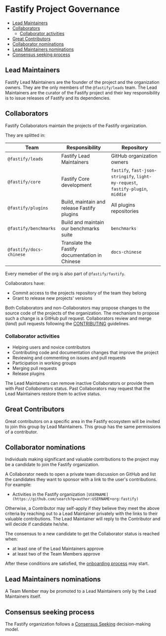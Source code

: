 # Fastify Project Governance

<!-- TOC -->

* [Lead Maintainers](#lead-maintainers)
* [Collaborators](#collaborators)
  * [Collaborator activities](#collaborator-activities)
* [Great Contributors](#great-contributors)
* [Collaborator nominations](#collaborator-maintainers-nominations)
* [Lead Maintainers nominations](#lead-maintainers-nominations)
* [Consensus seeking process](#consensus-seeking-process)

<!-- /TOC -->

## Lead Maintainers

Fastify Lead Maintainers are the founder of the project and the organization owners.
They are the only members of the `@fastify/leads` team.
The Lead Maintainers are the curator of the Fastify project and their key responsibility is to issue releases of Fastify and its dependencies.

## Collaborators

Fastify Collaborators maintain the projects of the Fastify organization.

They are splitted in:

|  Team | Responsibility  |  Repository |
|---|---|---|
| `@fastify/leads` | Fastify Lead Maintainers | GitHub organization owners |
| `@fastify/core`   |  Fastify Core development  |  `fastify`, `fast-json-stringify`, `light-my-request`, `fastify-plugin`, `middie` |
| `@fastify/plugins`   |  Build, maintain and release Fastify plugins  |  All plugins repositories |
| `@fastify/benchmarks`   |  Build and maintain our benchmarks suite  |  `benchmarks` |
| `@fastify/docs-chinese`   |  Translate the Fastify documentation in Chinese  |  `docs-chinese` |

Every memeber of the org is also part of `@fastify/fastify`.

Collaborators have:

* Commit access to the projects repository of the team they belong
* Grant to release new projects' versions

Both Collaborators and non-Collaborators may propose changes to the source code
of the projects of the organization.
The mechanism to propose such a change is a GitHub pull request.
Collaborators review and merge (_land_) pull requests following the [CONTRIBUTING](CONTRIBUTING.md#rules) guidelines.

### Collaborator activities

* Helping users and novice contributors
* Contributing code and documentation changes that improve the project
* Reviewing and commenting on issues and pull requests
* Participation in working groups
* Merging pull requests
* Release plugins

The Lead Maintainers can remove inactive Collaborators or provide them with _Past Collaborators_
status. Past Collaborators may request that the Lead Maintainers restore them to active status.


## Great Contributors

Great contributors on a specific area in the Fastify ecosystem will be invited to join this group by Lead Maintainers.
This group has the same permissions of a contributor.

## Collaborator nominations

Individuals making significant and valuable contributions to the project may be a candidate to join the Fastify organization.

A Collaborator needs to open a private team discussion on GitHub and list the candidates
they want to sponsor with a link to the user's contributions. For example:

* Activities in the Fastify organization `[USERNAME](https://github.com/search?q=author:USERNAME+org:fastify)`

Otherwise, a Contributor may self-apply if they believe they meet the above criteria by reaching out
to a Lead Maintainer privately with the links to their valuable contributions.
The Lead Maintainer will reply to the Contributor and will decide if candidate he/she.

The consensus to a new candidate to get the Collaborator status is reached when:

- at least one of the Lead Maintainers approve
- at least two of the Team Members approve

After these conditions are satisfied, the [onboarding process](#onboarding-collaborators) may start.


## Lead Maintainers nominations

A Team Member may be promoted to a Lead Maintainers only by the Lead Maintainers itself.


## Consensus seeking process

The Fastify organization follows a [Consensus Seeking][] decision-making model.

[Consensus Seeking]: https://en.wikipedia.org/wiki/Consensus-seeking_decision-making

